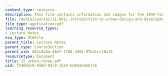 ```yaml
---
content_type: resource
description: This file contains information and images for the 1949 housing act.
file: /media/courses/11-001j-introduction-to-urban-design-and-development-spring-2006/f5469dc99a8d93c81524bd62abd5b7ab_15_urban_renew.pdf
file_type: application/pdf
learning_resource_types:
- Lecture Notes
ocw_type: OCWFile
parent_title: Lecture Notes
parent_type: CourseSection
parent_uid: d82c8a8a-46ef-1786-3d92-97ba1cc18af4
resourcetype: Document
title: 15_urban_renew.pdf
uid: f5469dc9-9a8d-93c8-1524-bd62abd5b7ab
---
```

